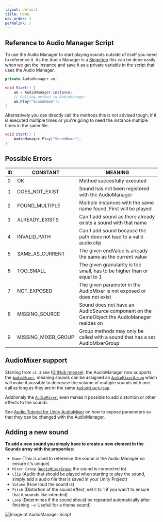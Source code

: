 ```yaml
---
layout: default
title: Home
nav_order: 1
permalink: /
---
```


## Reference to Audio Manager Script
To use the Audio Manager to start playing sounds outside of itself you need to reference it. As the Audio Manager is a [Singelton](https://stackoverflow.com/questions/2155688/what-is-a-singleton-in-c) this can be done easily when we get the instance and save it as a private variable in the script that uses the Audio Manager.

```csharp
private AudioManager am;

void Start() {
    am = AudioManager.instance;
    // Calling method in AudioManager
    am.Play("SoundName");
}
```

Alternatively you can directly call the methods this is not advised tough, if it is executed multiple times or you're going to need the instance multiple times in the same file.

```csharp
void Start() {
    AudioManager.Play("SoundName");
}
```

## Possible Errors

| **ID** | **CONSTANT**                  | **MEANING**                                                                                    |
| -------| ------------------------------| -----------------------------------------------------------------------------------------------|
| 0      | OK                            | Method succesfully executed                                                                    |
| 1      | DOES_NOT_EXIST                | Sound has not been registered with the AudioManager                                            |
| 2      | FOUND_MULTIPLE                | Multiple instances with the same name found. First will be played                              |
| 3      | ALREADY_EXISTS                | Can't add sound as there already exists a sound with that name                                 |
| 4      | INVALID_PATH                  | Can't add sound because the path does not lead to a valid audio clip                           |
| 5      | SAME_AS_CURRENT               | The given endValue is already the same as the current value                                    |
| 6      | TOO_SMALL                     | The given granularity is too small, has to be higher than or equal to 1                        |
| 7      | NOT_EXPOSED                   | The given parameter in the AudioMixer is not exposed or does not exist                         |
| 8      | MISSING_SOURCE                | Sound does not have an AudioSource component on the GameObject the AudioManager resides on     |
| 9      | MISSING_MIXER_GROUP           | Group methods may only be called with a sound that has a set AudioMixerGroup                   |

## AudioMixer support
Starting from ```v1.3``` see ([GitHub release](https://github.com/MathewHDYT/Unity-Audio-Manager-UAM/releases/)), the AudioManager now supports the [```AudioMixer```](https://docs.unity3d.com/2021.2/Documentation/ScriptReference/Audio.AudioMixer.html), meaning sounds can be assigned an [```AudioMixerGroup```](https://docs.unity3d.com/2021.2/Documentation/ScriptReference/Audio.AudioMixerGroup.html) which will make it possible to decrease the volume of multiple sounds with one call as long as they are in the same [```AudioMixerGroup```](https://docs.unity3d.com/2021.2/Documentation/ScriptReference/Audio.AudioMixerGroup.html).

Additonaly the [```AudioMixer```](https://docs.unity3d.com/2021.2/Documentation/ScriptReference/Audio.AudioMixer.html), even makes it possible to add distortion or other effects to the sounds.

See [Audio Tutorial for Unity AudioMixer](https://www.raywenderlich.com/532-audio-tutorial-for-unity-the-audio-mixer#toc-anchor-010) on how to expose parameters so that they can be changed with the AudioManager.

## Adding a new sound
**To add a new sound you simply have to create a new element in the Sounds array with the properties:**
- ```Name``` (This is used to reference the sound in the Audio Manager so ensure it's unique)
- ```Mixer Group``` ([```AudioMixerGroup```](https://docs.unity3d.com/2021.2/Documentation/ScriptReference/Audio.AudioMixerGroup.html) the sound is connected to)
- ```Clip``` (Audio that should be played when starting to play the sound, simply add a audio file that is saved in your Unity Project)
- ```Volume``` (How loud the sound is)
- ```Pitch``` (Distortion of the sound effect, set it to 1 if you wan't to ensure that it sounds like intended)
- ```Loop``` (Determines if the sound should be repeated automatically after finishing --> Usefull for a theme sound)

![Image of AudioManager Script](https://image.prntscr.com/image/X9_38TspTDGMwruRz1LCHA.png)
